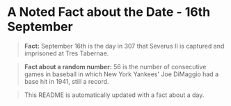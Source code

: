 
# A Noted Fact about the Date - 16th September

> **Fact:** September 16th is the day in 307 that Severus II is captured and imprisoned at Tres Tabernae.

> **Fact about a random number:** 56 is the number of consecutive games in baseball in which New York Yankees' Joe DiMaggio had a base hit in 1941, still a record.

> This README is automatically updated with a fact about a day.
